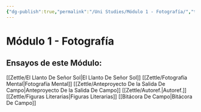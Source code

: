 ```yaml
---
{"dg-publish":true,"permalink":"/Uni Studies/Módulo 1 - Fotografía/","title":"Módulo 1 - Fotografía","tags":["Universidad,"],"created":"2023-03-14T13:36:47.684-05:00","updated":"2023-09-01T23:17:34.087-05:00"}
---
```



# Módulo 1 - Fotografía

## Ensayos de este Módulo:

[[Zettle/El Llanto De Señor Sol\|El Llanto De Señor Sol]]
[[Zettle/Fotografía Mental\|Fotografía Mental]]
[[Zettle/Anteproyecto De la Salida De Campo\|Anteproyecto De la Salida De Campo]]
[[Zettle/Autoref.\|Autoref.]]
[[Zettle/Figuras Literarias\|Figuras Literarias]]
[[Bitácora De Campo\|Bitácora De Campo]]



